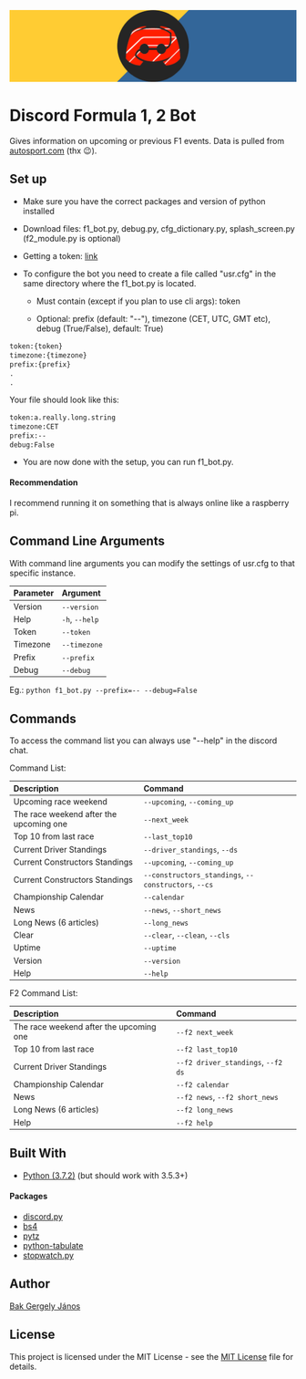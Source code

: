 ﻿![bot logo](logo.png)

# Discord Formula 1, 2 Bot

Gives information on upcoming or previous F1 events. 
Data is pulled from [autosport.com](https://www.autosport.com/f1) (thx :wink:).

## Set up

- Make sure you have the correct packages and version of python installed

- Download files: f1_bot.py, debug.py, cfg_dictionary.py, splash_screen.py (f2_module.py is optional)

- Getting a token: [link](https://youtu.be/nW8c7vT6Hl4?t=289)

- To configure the bot you need to create a file called "usr.cfg" in the same directory where the f1_bot.py is located. 

	- Must contain (except if you plan to use cli args): token

	- Optional: prefix (default: "--"), timezone (CET, UTC, GMT etc), debug (True/False), default: True)

```
token:{token}
timezone:{timezone}
prefix:{prefix}
.
.
```

Your file should look like this:
```
token:a.really.long.string
timezone:CET
prefix:--
debug:False
```

- You are now done with the setup, you can run f1_bot.py.

#### Recommendation

I recommend running it on something that is always online like a raspberry pi.

## Command Line Arguments

With command line arguments you can modify the settings of usr.cfg to that specific instance.

| Parameter | Argument |
| :--- | :--- |
| Version | `--version` |
| Help | `-h`, `--help` |
| Token | `--token` |
| Timezone | `--timezone` |
| Prefix | `--prefix` |
| Debug | `--debug` |

Eg.: `python f1_bot.py --prefix=-- --debug=False`

## Commands

To access the command list you can always use "--help" in the discord chat.

Command List:

| Description | Command |
| :--- | :--- |
| Upcoming race weekend | `--upcoming`, `--coming_up` |
| The race weekend after the upcoming one | `--next_week` |
| Top 10 from last race | `--last_top10` |
| Current Driver Standings | `--driver_standings`, `--ds` |
| Current Constructors Standings | `--upcoming`, `--coming_up` |
| Current Constructors Standings | `--constructors_standings`, `--constructors`, `--cs` |
| Championship Calendar | `--calendar` |
| News | `--news`, `--short_news` |
| Long News (6 articles) | `--long_news` |
| Clear | `--clear`, `--clean`, `--cls` |
| Uptime | `--uptime` |
| Version | `--version` |
| Help | `--help` |

F2 Command List:

| Description | Command |
| :--- | :--- |
| The race weekend after the upcoming one | `--f2 next_week` |
| Top 10 from last race | `--f2 last_top10` |
| Current Driver Standings | `--f2 driver_standings`, `--f2 ds` |
| Championship Calendar | `--f2 calendar` |
| News | `--f2 news`, `--f2 short_news` |
| Long News (6 articles) | `--f2 long_news` |
| Help | `--f2 help` |

## Built With

- [Python (3.7.2)](https://www.python.org) (but should work with 3.5.3+)

#### Packages

* [discord.py](https://github.com/Rapptz/discord.py)
* [bs4](https://www.crummy.com/software/BeautifulSoup/bs4/doc/)
* [pytz](https://pypi.org/project/pytz/)
* [python-tabulate](https://github.com/gregbanks/python-tabulate)
* [stopwatch.py](https://pypi.org/project/stopwatch.py/)


## Author

[Bak Gergely János](https://github.com/weyh)

## License
This project is licensed under the MIT License - see the [MIT License](LICENSE) file for details.
